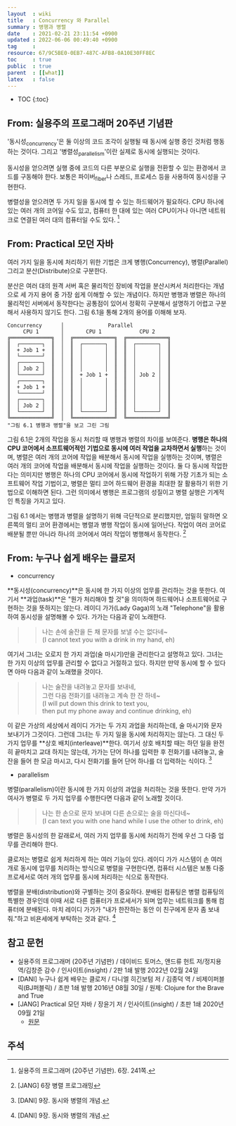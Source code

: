```yaml
---
layout  : wiki
title   : Concurrency 와 Parallel
summary : 병행과 병렬
date    : 2021-02-21 23:11:54 +0900
updated : 2022-06-06 00:49:40 +0900
tag     : 
resource: 67/9C5BE0-0EB7-487C-AFB8-0A10E30FF8EC
toc     : true
public  : true
parent  : [[what]]
latex   : false
---
```

* TOC
{:toc}

## From: 실용주의 프로그래머 20주년 기념판

>
'동시성<sub>concurrency</sub>'은 둘 이상의 코드 조각이 실행될 때 동시에 실행 중인 것처럼 행동하는 것이다.
그리고 '병렬성<sub>parallelism</sub>'이란 실제로 동시에 실행되는 것이다.
>
동시성을 얻으려면 실행 중에 코드의 다른 부분으로 실행을 전환할 수 있는 환경에서 코드를 구동해야 한다.
보통은 파이버<sub>fiber</sub>나 스레드, 프로세스 등을 사용하여 동시성을 구현한다.
>
병렬성을 얻으려면 두 가지 일을 동시에 할 수 있는 하드웨어가 필요하다.
CPU 하나에 있는 여러 개의 코어일 수도 있고,
컴퓨터 한 대에 있는 여러 CPU이거나 아니면 네트워크로 연결된 여러 대의 컴퓨터일 수도 있다.
[^prag-241]

## From: Practical 모던 자바

>
여러 가지 일을 동시에 처리하기 위한 기법은 크게 병행(Concurrency), 병렬(Parallel) 그리고 분산(Distribute)으로 구분한다.
>
분산은 여러 대의 원격 서버 혹은 물리적인 장비에 작업을 분산시켜서 처리한다는 개념으로 세 가지 용어 중 가장 쉽게 이해할 수 있는 개념이다.
하지만 병행과 병렬은 하나의 물리적인 서버에서 동작한다는 공통점이 있어서 정확히 구분해서 설명하기 어렵고 구분해서 사용하지 않기도 한다.
그림 6.1을 통해 2개의 용어를 이해해 보자.
>
```ascii-art
Concurrency      │              Parallel
     CPU 1       │       CPU 1            CPU 2
╔═════════════╗  │  ╔═════════════╗  ╔═════════════╗
║  ┌───────┐  ║  │  ║  ┌───────┐  ║  ║  ┌───────┐  ║
║  + Job 1 +  ║  │  ║  │       │  ║  ║  │       │  ║
║  └───────┘  ║  │  ║  │       │  ║  ║  │       │  ║
║  ┌───────┐  ║  │  ║  │       │  ║  ║  │       │  ║
║  │ Job 2 │  ║  │  ║  │       │  ║  ║  │       │  ║
║  └───────┘  ║  │  ║  + Job 1 +  ║  ║  │ Job 2 │  ║
║  ┌───────┐  ║  │  ║  │       │  ║  ║  │       │  ║
║  + Job 1 +  ║  │  ║  │       │  ║  ║  │       │  ║
║  └───────┘  ║  │  ║  │       │  ║  ║  │       │  ║
║  ┌───────┐  ║  │  ║  │       │  ║  ║  │       │  ║
║  │ Job 2 │  ║  │  ║  │       │  ║  ║  │       │  ║
║  └───────┘  ║  │  ║  └───────┘  ║  ║  └───────┘  ║
╚═════════════╝  │  ╚═════════════╝  ╚═════════════╝
"그림 6.1 병행과 병렬"을 보고 그린 그림
```
>
그림 6.1은 2개의 작업을 동시 처리할 때 병행과 병렬의 차이를 보여준다.
**병행은 하나의 CPU 코어에서 소프트웨어적인 기법으로 동시에 여러 작업을 교차하면서 실행**하는 것이며,
병렬은 여러 개의 코어에 작업을 배분해서 동시에 작업을 실행하는 것이며,
병렬은 여러 개의 코어에 작업을 배분해서 동시에 작업을 실행하는 것이다.
둘 다 동시에 작업한다는 의미지만 병행은 하나의 CPU 코어에서 동시에 작업하기 위해 가장 기초가 되는 소프트웨어 작업 기법이고,
병렬은 멀티 코어 하드웨어 환경을 최대한 잘 활용하기 위한 기법으로 이해하면 된다.
그런 의미에서 병행은 프로그램의 성질이고 병렬 실행은 기계적인 특징을 가지고 있다.
>
그림 6.1 에서는 병행과 병렬을 설명하기 위해 극단적으로 분리했지만,
엄밀히 말하면 오른쪽의 멀티 코어 환경에서는 병렬과 병행 작업이 동시에 일어난다.
작업이 여러 코어로 배분될 뿐만 아니라 하나의 코어에서 여러 작업이 병행해서 동작한다.
[^JANG-6]

## From: 누구나 쉽게 배우는 클로저

- concurrency

>
**동시성(concurrency)**은 동시에 한 가지 이상의 업무를 관리하는 것을 뜻한다.
여기서 **과업(task)**은 "뭔가 처리해야 할 것"을 의미하며 하드웨어나 소프트웨어로 구현하는 것을 뜻하지는 않는다.
레이디 가가(Lady Gaga)의 노래 "Telephone"을 활용하여 동시성을 설명해볼 수 있다.
가가는 다음과 같이 노래한다.
>
> > 나는 손에 술잔을 든 채 문자를 보낼 수는 없다네~  
> > (I cannot text you with a drink in my hand, eh)
>
여기서 그녀는 오로지 한 가지 과업(술 마시기)만을 관리한다고 설명하고 있다.
그녀는 한 가지 이상의 업무를 관리할 수 없다고 거절하고 있다.
하지만 만약 동시에 할 수 있다면 아마 다음과 같이 노래했을 것이다.
>
> > 나는 술잔을 내려놓고 문자를 보내네,  
> > 그런 다음 전화기를 내려놓고 계속 한 잔 하네~  
> > (I will put down this drink to text you,  
> > then put my phone away and continue drinking, eh)
>
이 같은 가상의 세상에서 레이디 가가는 두 가지 과업을 처리하는데, 술 마시기와 문자 보내기가 그것이다.
그런데 그녀는 두 가지 일을 동시에 처리하지는 않는다.
그 대신 두 가지 업무를 **상호 배치(interleave)**한다.
여기서 상호 배치할 때는 하던 일을 완전히 끝마치고 교대 하지는 않는데,
가가는 단어 하나를 입력한 후 전화기를 내려놓고,
술잔을 들어 한 모금 마시고, 다시 전화기를 들어 단어 하나를 더 입력하는 식이다.
[^DANI-222]

- parallelism

>
병렬(parallelism)이란 동시에 한 가지 이상의 과업을 처리하는 것을 뜻한다.
만약 가가 여사가 병렬로 두 가지 업무를 수행한다면 다음과 같이 노래할 것이다.
>
> > 나는 한 손으로 문자 보내며 다른 손으로는 술을 마신다네~  
> > (I can text you with one hand while I use the other to drink, eh)
>
병렬은 동시성의 한 갈래로서, 여러 가지 업무를 동시에 처리하기 전에 우선 그 다중 업무를 관리해야 한다.
>
클로저는 병렬로 쉽게 처리하게 하는 여러 기능이 있다.
레이디 가가 시스템이 손 여러 개로 동시에 업무를 처리하는 방식으로 병렬을 구현한다면,
컴퓨터 시스템은 보통 다중 프로세서로 여러 개의 업무를 동시에 처리하는 식으로 동작한다.
>
병렬을 분배(distribution)와 구별하는 것이 중요하다.
분배된 컴퓨팅은 병렬 컴퓨팅의 특별한 경우인데 이때 서로 다른 컴퓨터가 프로세서가 되며 업무는 네트워크를 통해 컴퓨터에 분배된다.
마치 레이디 가가가 "내가 한잔하는 동안 이 친구에게 문자 좀 보내줘."하고 비욘세에게 부탁하는 것과 같다.
[^DANI-222]

## 참고 문헌

- 실용주의 프로그래머 (20주년 기념판) / 데이비드 토머스, 앤드류 헌트 저/정지용 역/김창준 감수 / 인사이트(insight) / 2판 1쇄 발행 2022년 02월 24일
- [DANI] 누구나 쉽게 배우는 클로저 / 다니엘 히긴보텀 저 / 김종덕 역 / 비제이퍼블릭(BJ퍼블릭) / 초판 1쇄 발행 2016년 08월 30일 / 원제: Clojure for the Brave and True
- [JANG] Practical 모던 자바 / 장윤기 저 / 인사이트(insight) / 초판 1쇄 2020년 09월 21일
    - [원문]( https://www.braveclojure.com/concurrency/ )

## 주석

[^JANG-6]: [JANG] 6장 병렬 프로그래밍
[^DANI-222]: [DANI] 9장. 동시와 병렬의 개념.
[^prag-241]: 실용주의 프로그래머 (20주년 기념판). 6장. 241쪽.
